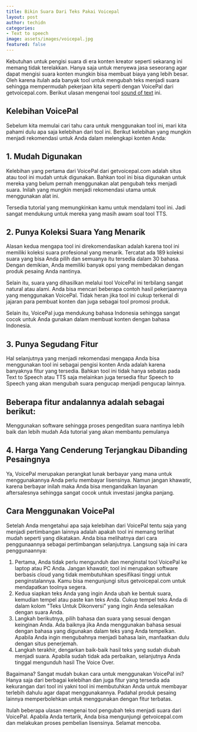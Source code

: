 ```yaml
---
title: Bikin Suara Dari Teks Pakai Voicepal
layout: post
author: techidn
categories: 
- Text to speech
image: assets/images/voicepal.jpg
featured: false
---
```


Kebutuhan untuk pengisi suara di era konten kreator seperti sekarang ini memang tidak terelakkan. Hanya saja untuk menyewa jasa seseorang agar dapat mengisi suara konten mungkin bisa membuat biaya yang lebih besar. Oleh karena itulah ada banyak tool untuk mengubah teks menjadi suara sehingga mempermudah pekerjaan kita seperti dengan VoicePal dari getvoicepal.com. Berikut ulasan mengenai tool [sound of text](https://karinov.co.id/sound-of-text-wa/) ini.

## Kelebihan VoicePal

Sebelum kita memulai cari tahu cara untuk menggunakan tool ini, mari kita pahami dulu apa saja kelebihan dari tool ini. Berikut kelebihan yang mungkin menjadi rekomendasi untuk Anda dalam melengkapi konten Anda:

## 1. Mudah Digunakan
Kelebihan yang pertama dari VoicePal dari getvoicepal.com adalah situs atau tool ini mudah untuk digunakan. Bahkan tool ini bisa digunakan untuk mereka yang belum pernah menggunakan alat pengubah teks menjadi suara. Inilah yang mungkin menjadi rekomendasi utama untuk menggunakan alat ini.

Tersedia tutorial yang memungkinkan kamu untuk mendalami tool ini. Jadi sangat mendukung untuk mereka yang masih awam soal tool TTS.

## 2. Punya Koleksi Suara Yang Menarik
Alasan kedua mengapa tool ini direkomendasikan adalah karena tool ini memiliki koleksi suara profesional yang menarik. Tercatat ada 189 koleksi suara yang bisa Anda pilih dan semuanya itu tersedia dalam 30 bahasa. Dengan demikian, Anda memiliki banyak opsi yang membedakan dengan produk pesaing Anda nantinya.

Selain itu, suara yang dihasilkan melalui tool VoicePal ini terbilang sangat natural atau alami. Anda bisa mencari beberapa contoh hasil pekerjaannya yang menggunakan VoicePal. Tidak heran jika tool ini cukup terkenal di jajaran para pembuat konten dan juga sebagai tool promosi produk.

Selain itu, VoicePal juga mendukung bahasa Indonesia sehingga sangat cocok untuk Anda gunakan dalam membuat konten dengan bahasa Indonesia.

## 3. Punya Segudang Fitur
Hal selanjutnya yang menjadi rekomendasi mengapa Anda bisa menggunakan tool ini sebagai pengisi konten Anda adalah karena banyaknya fitur yang tersedia. Bahkan tool ini tidak hanya sebatas pada Text to Speech atau TTS saja melainkan juga tersedia fitur Speech to Speech yang akan mengubah suara pengucap menjadi pengucap lainnya.

## Beberapa fitur andalannya adalah sebagai berikut:
Menggunakan software sehingga proses pengeditan suara nantinya lebih baik dan lebih mudah
Ada tutorial yang akan membantu pemulanya

## 4. Harga Yang Cenderung Terjangkau Dibanding Pesaingnya
Ya, VoicePal merupakan perangkat lunak berbayar yang mana untuk menggunakannya Anda perlu membayar lisensinya. Namun jangan khawatir, karena berbayar inilah maka Anda bisa mengandalkan layanan aftersalesnya sehingga sangat cocok untuk investasi jangka panjang.

## Cara Menggunakan VoicePal
Setelah Anda mengetahui apa saja kelebihan dari VoicePal tentu saja yang menjadi pertimbangan lainnya adalah apakah tool ini memang terlihat mudah seperti yang dikatakan. Anda bisa melihatnya dari cara penggunaannya sebagai pertimbangan selanjutnya. Langsung saja ini cara penggunaannya:

1. Pertama, Anda tidak perlu mengunduh dan menginstal tool VoicePal ke laptop atau PC Anda. Jangan khawatir, tool ini merupakan software berbasis cloud yang tidak membutuhkan spesifikasi tinggi untuk penginstalannya. Kamu bisa mengunjungi situs getvoicepal.com untuk mendapatkan toolnya segera.
2. Kedua siapkan teks Anda yang ingin Anda ubah ke bentuk suara, kemudian tempel atau paste kan teks Anda. Cukup tempel teks Anda di dalam kolom "Teks Untuk Dikonversi" yang ingin Anda selesaikan dengan suara Anda.
3. Langkah berikutnya, pilih bahasa dan suara yang sesuai dengan keinginan Anda. Ada baiknya jika Anda menggunakan bahasa sesuai dengan bahasa yang digunakan dalam teks yang Anda tempelkan. Apabila Anda ingin mengubahnya menjadi bahasa lain, manfaatkan dulu dengan situs penerjemah.
4. Langkah terakhir, dengarkan baik-baik hasil teks yang sudah diubah menjadi suara. Apabila sudah tidak ada perbaikan, selanjutnya Anda tinggal mengunduh hasil The Voice Over. 

Bagaimana? Sangat mudah bukan cara untuk menggunakan VoicePal ini? Hanya saja dari berbagai kelebihan dan juga fitur yang tersedia ada kekurangan dari tool ini yakni tool ini membutuhkan Anda untuk membayar terlebih dahulu agar dapat menggunakannya. Padahal produk pesaing lainnya memperbolehkan untuk menggunakan dengan fitur terbatas.

Itulah beberapa ulasan mengenai tool pengubah teks menjadi suara dari VoicePal. Apabila Anda tertarik, Anda bisa mengunjungi getvoicepal.com dan melakukan proses pembelian lisensinya. Selamat mencoba.
